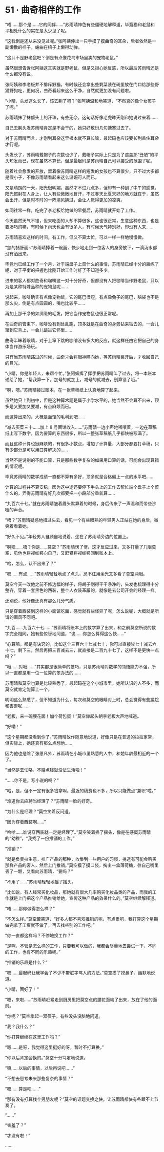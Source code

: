 # 51 · 曲奇相伴的工作

“唔……那个是……它的同伴……”苏雨晴神色有些僵硬地解释道，毕竟猫和老鼠和平相处什么的实在是太少见了呢。

“这我倒是还从来没见过呢。”张阿姨伸出一只手摸了摸曲奇的耳朵，后者依然是一副懒散的样子，蜷曲在椅子上懒得动弹。

“这只不是野老鼠吧？倒是有点像花鸟市场里卖的宠物老鼠。”

虽然很想告诉张阿姨这其实就是野老鼠，但是又担心她反感，所以最后苏雨晴还是什么都没有说。

张阿姨和李老板并不排斥野猫，有时候还会拿出些剩菜装在碗里放在门口给那些野猫野狗吃，更何况，曲奇看起来这么干净，自然就更加没有问题啦。

“小晴，头发这么长了，该去剃了吧？”张阿姨温和地笑道，“不然真的像个女孩子了呢。”

苏雨晴抹了抹额头上的汗珠，有些无奈，这句话好像老虎昨天刚和她说过来着……

自己去剃头发苏雨晴肯定是不会干的，她只好敷衍几句搪塞过去了。

对于苏雨晴而言，才刚到耳朵这里根本就不算长嘛，最起码也应该要长到盖住耳朵才行呢。

头发长了，苏雨晴戴帽子的次数也少了，戴帽子实际上只是为了遮盖那“丑陋”的平头短发而已，现在虽然不算长，但是最起码是苏雨晴自己可以接受的范围了呢。

随着社会愈发的开放，留着像苏雨晴这样的短发的女孩也不算很少，只不过大多都是假小子，不像苏雨晴看起来这么温婉可人而已。

又是晴朗的一天，阳光很明媚，虽然才不过九点多，但却有一种到了中午的感觉，阳光照射在人身上，让人有些微微地冒汗，不过春天比夏天好的地方就在于，虽然会出汗，但是时不时的一阵清风拂过，会让人觉得更加的凉爽。

如同往常一样，吃完了李老板给她做的早餐后，苏雨晴就开始了工作。

今天虽然天气不错，但来吃面的人却不算很多，这也很正常，生意这种东西，也是要凑巧的嘛，有时候下雨天也会有很多人，有时候天气特别好，却没有人来……

苏雨晴喜欢这样的时间，有工作，但又不算太忙，可以一样一样地慢慢做。

“您的猪肝面~”苏雨晴捧着一碗面，快步地走到一位客人的身旁放下，一滴汤水都没有洒出来。

毕竟也已经工作了一个月，对于端盘子上菜什么的事情，苏雨晴已经十分的熟练了呢，对于平衡的把握也比刚开始工作时好了不知道多少。

进来的客人都对曲奇和咖啡这一对十分好奇，但都没有人把咖啡当作野老鼠，只以为是某种特殊品种的宠物鼠呢……

说起来，咖啡确实有点像宠物鼠，它的尾巴很短，有点像兔子的尾巴，脑袋也不是那么尖，倒是有点圆圆的，嘴也比较平……

再加上那干净的如绸缎的毛发，把它当作宠物鼠也很正常呢。

在曲奇的管束下，咖啡没有到处乱跑，顶多就是在曲奇的身旁钻来钻去的，一会儿窜到它背上，一会儿跳进它怀里……

曲奇半眯着眼睛，对于上窜下跳的咖啡没有多大的反应，就这样任由它把自己的身体当作游乐场玩。

只有当苏雨晴路过的时候，曲奇才会将眼神瞟向她，等苏雨晴离开后，才收回自己的目光。

“小晴，你是年轻人，来帮个忙。”张阿姨挥了挥手把苏雨晴叫了过去，将一本账本递给了她，“帮我算一下，加号的就加上，减号的就减去，别算错了哦。”

“啊，嗯。”苏雨晴接过账本，在一张草稿纸上认真地算了起来。

虽然她只上到初中，但是这种算术题是属于小学水平的，她当然不会算不出来，顶多是又要加又要减，有点麻烦而已。

而这算出来的，大概是面馆的毛利润吧……

“减去买菜三十……加上 8 号面馆收入……”苏雨晴一边小声地嘟嚷着，一边在草稿纸上写下数字，因为要算的东西很多，所以一整张草稿纸几乎都快被写满了。

而且这种计算也挺麻烦的，有很多小数点，增加了计算量，大部分都要打草稿，只有少部分是可以用口算解决的……

当然不是说别的不能口算，只是那些数字复杂的如果用口算的话，可能会出现算错的情况呢。

毕竟苏雨晴的数学成绩一直都不算有多好，顶多就是合格偏上一点的水平吧……

计算的过程并不算安稳，因为这中途还要停下手头上的工作去帮忙端个盘子上个菜什么的，弄得苏雨晴有好几次都要把一小段部分重新算……

“九百六十七。”就在苏雨晴皱着眉头默算着的时候，身后传来了一声温和而带些沙哑的声音。

“唔？”苏雨晴疑惑地扭过头去，看见一个有些眼熟的年轻男人正站在她的身后，微笑着看着她。

“好久不见。”年轻男人自顾自地说着，坐在了苏雨晴旁边的位置上。

“啊嗯……唔？你是……莫空？”苏雨晴愣了愣，这才反应过来，又多打量了几眼莫空，见他也将视线移向自己，又赶紧将视线移回到账本上。

“哈，怎么，认不出来了？”

“嗯……有点……”苏雨晴轻轻地点了点头，忍不住用余光又多看了莫空两眼。

莫空今天一改他之前不修边幅的样子，将胡子刮得干干净净的，头发也梳理得十分整齐，穿着一套黑色的西装，整个人衣装革履的，就像是去公司开会的经理一样。

还别说，他好像还真有那么几分气质。

只是穿着西装到这样的小面馆吃面，感觉就有些怪异了呢，怎么说呢，大概就是所谓的画风不同吧。

“九百……九百六十七……”苏雨晴将账本上的数字算了出来，和之前莫空所说的数字完全相同，她有些惊讶地问道，“诶……你怎么算得这么快……”

“心算嘛，都是有诀窍的，比如这个三百六十七减七十，你可以直接诶七十减去六十七，剩下三，然后再把三百减去三，就直接是二百九十七了，这样不是更快一点吗？”

“哦……对哦……”其实都是很简单的技巧，只是苏雨晴对数学的领悟能力不强，所以一直都是用一位一位算的笨办法的……

苏雨晴和莫空也算是比较熟悉了，最起码在这个小城市里，她所认识的人不多，而莫空就肯定能算上一个。

明明这么熟悉了，但不知道为什么，每次和莫空的眼睛对上时，总会觉得有些尴尬和害羞呢……

“老板，来一碗腰花面！加个荷包蛋！”莫空仰起头朝李老板大声地喊道。

“好嘞！”

“这个星期都没看到你了。”苏雨晴故作随意地说道，好像只是在普通的拉拉家常，但实际上，她还真有那么点想他……

因为他也是除了张思凡外，苏雨晴在小城市里熟悉的人中，和她年龄最相近的一个了。

“当然是去忙咯，不赚点钱就没法生活啦！”

“……你不是，写小说的吗？”

“哈，是，但不一定有很多钱拿啊，最近的稿费也不多，所以只能做点“兼职”啦。”

“难道你去应聘当经理了？”苏雨晴一脸的好奇。

“为什么是经理？”莫空笑着反问道。

“因为穿着西装啊……”

“哈哈……谁说穿西装就一定是经理了。”莫空笑着摇了摇头，像是在感慨苏雨晴的“幼稚”，“我找了一份推销的工作。”

“推销？”

“就是负责拉生意，推广产品的那种，收集到一些用户的习惯，挑选有可能会购买那样产品的客人，然后上门推销。”莫空摸了摸口袋，掏出一盒薄荷糖，往自己嘴里丢了一颗，又看向苏雨晴，“要吗？”

“不用了……”苏雨晴轻轻地摇了摇头。

“比如说，有人经常买化妆品，那她就有很大几率购买化妆品类的产品，而我的工作就是上门把这个产品推销给她，宣传这种产品的效果什么的。”莫空继续解释道。

“唔……那你做得怎么样？”

“不怎么样。”莫空苦笑道，“好多人都不喜欢推销的呢，有点累吧，我打算这个星期做完拿了工资就不做了，再去找些别的工作吧。”

“你一直都这样吗？不停地换工作？”

“是啊，不管是怎么样的工作，只要我可以做的，我都会尽量地去尝试一下，不同的工作，也有不同的乐趣呢。”

“推销的乐趣是什么？”

“嗯……最起码让我学会了不少不带脏字骂人的方法。”莫空摸了摸鼻子，幽默地说道。

“小晴，面好了！”

“嗯，来啦……”苏雨晴赶紧走到厨房里把莫空点的腰花面端了出来，放在了他的面前。

“你呢？”莫空拿起一双筷子，有些没头没脑地问道。

“我？我什么？”

“你打算继续在这里工作吗？”

“嗯……是呀，我觉得这里挺好的呀，暂时不打算换。”

“你以后肯定会换的。”莫空十分笃定地说道。

“嘛……以后的事情，以后再说吧……”

“不想去思考未来那些复杂的事情？”

“嗯……算是吧……”

“那有没有打算找个男朋友呢？”莫空的话题变换之快，让苏雨晴都快有些跟不上节奏了。

“……”

“害羞了？”

“才没有啦！”

……
